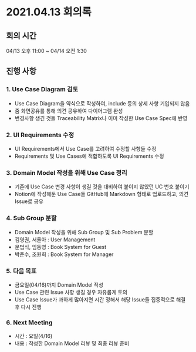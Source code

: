 # 2021.04.13 회의록

## 회의 시간

04/13 오후 11:00 ~ 04/14 오전 1:30

## 진행 사항

### 1. Use Case Diagram 검토

- Use Case Diagram을 약식으로 작성하여, include 등의 상세 사항 기입되지 않음
- 줌 화면공유를 통해 의견 공유하여 다이어그램 완성
- 변경사항 생긴 것들 Traceability Matrix나 이미 작성한 Use Case Spec에 반영

### 2. UI Requirements 수정

- UI Requirements에서 Use Case를 고려하여 수정할 사항들 수정
- Requirements 및 Use Cases에 적합하도록 UI Requirements 수정

### 3. Domain Model 작성을 위해 Use Case 정리

- 기존에 Use Case 변경 사항이 생길 것을 대비하여 붙이지 않았던 UC 번호 붙이기
- Notion에 작성해둔 Use Case들 GitHub에 Markdown 형태로 업로드하고, 의견 Issue로 공유

### 4. Sub Group 분할

- Domain Model 작성을 위해 Sub Group 및 Sub Problem 분할
- 김영권, 서율아 :  User Management
- 문법식, 임동영 : Book System for Guest
- 박준수, 조원희 : Book System for Manager

### 5. 다음 목표

- 금요일(04/16)까지 Domain Model 작성
- Use Case 관련 Issue 사항 생길 경우 자유롭게 토의
- Use Case Issue가 과하게 많아지면 시간 정해서 해당 Issue들 집중적으로 해결 후 다시 진행

### 6. Next Meeting

- 시간 : 요일(4/16)
- 내용 : 작성한 Domain Model 리뷰 및 최종 리뷰 준비
